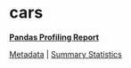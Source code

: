 # cars

[**Pandas Profiling Report**](https://epistasislab.github.io/penn-ml-benchmarks/profile/cars.html)

[Metadata](metadata.yaml) | [Summary Statistics](summary_stats.tsv)
